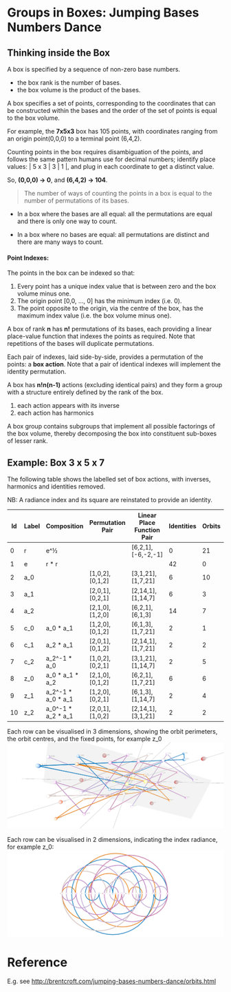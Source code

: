# Groups in Boxes: Jumping Bases Numbers Dance

## Thinking inside the Box

A box is specified by a sequence of non-zero base numbers.
* the box rank is the number of bases.
* the box volume is the product of the bases.

A box specifies a set of points, 
corresponding to the coordinates that can be constructed within the bases 
and the order of the set of points is equal to the box volume.

For example, the **7x5x3** box has 105 points, 
with coordinates ranging from an origin point(0,0,0) 
to a terminal point (6,4,2).

Counting points in the box requires disambiguation of the points,
and follows the same pattern humans use for decimal numbers;
identify place values: | 5 x 3 | 3 | 1 |, and plug in each coordinate
to get a distinct value.

So, **(0,0,0) → 0**, and **(6,4,2) → 104**.



>The number of ways of counting the points in a box 
is equal to the number of permutations of its bases. 

* In a box where the bases are all equal:
all the permutations are equal and there is only one way to count.

* In a box where no bases are equal:
all permutations are distinct and there are many ways to count.


#### Point Indexes:
The points in the box can be indexed so that:
  1. Every point has a unique index value that is between zero and the box volume minus one.
  2. The origin point [0,0, ..., 0] has the minimum index (i.e. 0).
  3. The point opposite to the origin, via the centre of the box, has the maximum index value (i.e. the box volume minus one).

A box of rank **n** has **n!** permutations of its bases,
each providing a linear place-value function that indexes the points as required.
Note that repetitions of the bases will duplicate permutations.

Each pair of indexes, laid side-by-side, provides a permutation of the points: a **box action**.
Note that a pair of identical indexes will implement the identity permutation.

A box has **n!n(n-1)** actions (excluding identical pairs) 
and they form a group with a structure entirely defined by the rank of the box.
  1. each action appears with its inverse
  2. each action has harmonics

A box group contains subgroups that implement all possible factorings of the box volume,
thereby decomposing the box into constituent sub-boxes of lesser rank.

## Example: Box 3 x 5 x 7
The following table shows the labelled set of box actions, with inverses, harmonics and identities removed.

NB: A radiance index and its square are reinstated to provide an identity. 

| Id | Label | Composition | Permutation Pair | Linear Place Function Pair | Identities | Orbits | Order | E-Per2 | I-Per |
|----|-------|-------------|------------------|----------------------------|------------|--------|-------|--------|-------|
| 0 | r | e^½ | | [6,2,1], [-6,-2,-1] | 0 | 21 | 2 | 413 | 441 |
| 1 | e | r * r | | | 42 | 0 | 1 | 0 | 0 |
| 2 | a_0 |  | [1,0,2], [0,1,2] | [3,1,21], [1,7,21] | 6 | 10 | 4 | 136 | 108 |
| 3 | a_1 |  | [2,0,1], [0,2,1] | [2,14,1], [1,14,7] | 6 | 3 | 12 | 93 | 63 |
| 4 | a_2 |  | [2,1,0], [1,2,0] | [6,2,1], [6,1,3] | 14 | 7 | 4 | 21 | 21 |
| 5 | c_0 | a_0 * a_1 | [1,2,0], [0,1,2] | [6,1,3], [1,7,21] | 2 | 1 | 40 | 173 | 245 |
| 6 | c_1 | a_2 * a_1 | [2,0,1], [0,1,2] | [2,14,1], [1,7,21] | 2 | 2 | 20 | 108 | 210 |
| 7 | c_2 | a_2^-1 * a_0 | [1,0,2], [0,2,1] | [3,1,21], [1,14,7] | 2 | 5 | 8 | 145 | 231 |
| 8 | z_0 | a_0 * a_1 * a_2 | [2,1,0], [0,1,2] | [6,2,1], [1,7,21] | 6 | 6 | 168 | 176 | 250 |
| 9 | z_1 | a_2^-1 * a_0 * a_1 | [1,2,0], [0,2,1] | [6,1,3], [1,14,7] | 2 | 4 | 20 | 176 | 252 |
| 10 | z_2 | a_0^-1 * a_2 * a_1 | [2,0,1], [1,0,2] | [2,14,1], [3,1,21] | 2 | 2 | 20 | 176 | 252 |

Each row can be visualised in 3 dimensions, 
showing the orbit perimeters, the orbit centres, 
and the fixed points, for example z_0
![Image](img/box-7.3.2.z_0.3d.png)

Each row can be visualised in 2 dimensions,
indicating the index radiance, for example z_0:
![Image](img/box-7.3.2.z_0.png)


# Reference
E.g. see http://brentcroft.com/jumping-bases-numbers-dance/orbits.html
